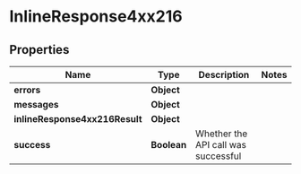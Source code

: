 # InlineResponse4xx216

## Properties
Name | Type | Description | Notes
------------ | ------------- | ------------- | -------------
**errors** | **Object** |  | 
**messages** | **Object** |  | 
**inlineResponse4xx216Result** | **Object** |  | 
**success** | **Boolean** | Whether the API call was successful | 
